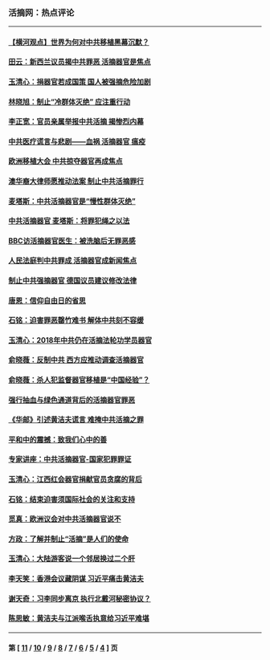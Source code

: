 ### 活摘网：热点评论
---
#### [【横河观点】世界为何对中共移植黑幕沉默？](../../pages/nf5879/n13244249.md?05300430) 
#### [田云：新西兰议员揭中共罪恶 活摘器官是焦点](../../pages/nf5879/n13070629.md?05300430) 
#### [玉清心：捐器官若成国策 国人被强摘危险加剧](../../pages/nf5879/n12802713.md?05300430) 
#### [林晓旭：制止“冷群体灭绝” 应注重行动](../../pages/nf5879/n12779736.md?05300430) 
#### [李正宽：官员亲属举报中共活摘 揭惨烈内幕](../../pages/nf5879/n12684490.md?05300430) 
#### [中共医疗谎言与悲剧——血祸 活摘器官 瘟疫](../../pages/nf5879/n12372103.md?05300430) 
#### [欧洲移植大会 中共掠夺器官再成焦点](../../pages/nf5879/n11538883.md?05300430) 
#### [澳华裔大律师愿推动法案 制止中共活摘罪行](../../pages/nf5879/n11377039.md?05300430) 
#### [麦塔斯：中共活摘器官是“慢性群体灭绝”](../../pages/nf5879/n11350529.md?05300430) 
#### [中共活摘器官 麦塔斯：将罪犯绳之以法](../../pages/nf5879/n11347973.md?05300430) 
#### [BBC访活摘器官医生：被洗脑后无罪恶感](../../pages/nf5879/n11335935.md?05300430) 
#### [人民法庭判中共罪成 活摘器官成新闻焦点](../../pages/nf5879/n11331578.md?05300430) 
#### [制止中共强摘器官 德国议员建议修改法律](../../pages/nf5879/n11249451.md?05300430) 
#### [唐恩：信仰自由日的省思](../../pages/nf5879/n11003525.md?05300430) 
#### [石铭：迫害罪恶罄竹难书  解体中共刻不容缓](../../pages/nf5879/n10942855.md?05300430) 
#### [玉清心：2018年中共仍在活摘法轮功学员器官](../../pages/nf5879/n10914646.md?05300430) 
#### [俞晓薇：反制中共 西方应推动调查活摘器官](../../pages/nf5879/n10794671.md?05300430) 
#### [俞晓薇：杀人犯监督器官移植是“中国经验”？](../../pages/nf5879/n10466427.md?05300430) 
#### [强行抽血与绿色通道背后的活摘器官罪恶](../../pages/nf5879/n10004708.md?05300430) 
#### [《华邮》引述黄洁夫谎言 难掩中共活摘之罪](../../pages/nf5879/n9642309.md?05300430) 
#### [平和中的震撼：致我们心中的善](../../pages/nf5879/n9021123.md?05300430) 
#### [专家讲座：中共活摘器官-国家犯罪罪证](../../pages/nf5879/n8828153.md?05300430) 
#### [玉清心：江西红会器官捐献官员贪腐的背后](../../pages/nf5879/n8522122.md?05300430) 
#### [石铭：结束迫害须国际社会的关注和支持](../../pages/nf5879/n8443497.md?05300430) 
#### [觅真：欧洲议会对中共活摘器官说不](../../pages/nf5879/n8337486.md?05300430) 
#### [方政：了解并制止“活摘”是人们的使命](../../pages/nf5879/n8329214.md?05300430) 
#### [玉清心：大陆游客说一个邻居换过二个肝](../../pages/nf5879/n8291404.md?05300430) 
#### [李天笑：香港会议藏阴谋 习近平痛击黄洁夫](../../pages/nf5879/n8241459.md?05300430) 
#### [谢天奇：习李同步离京 执行北戴河秘密协议？](../../pages/nf5879/n8230418.md?05300430) 
#### [陈思敏：黄洁夫与江派喉舌执意给习近平难堪](../../pages/nf5879/n8222166.md?05300430) 

---
#### 第 [ [11](./11.md?05300430) / [10](./10.md?05300430) / [9](./9.md?05300430) / [8](./8.md?05300430) / [7](./7.md?05300430) / [6](./6.md?05300430) / [5](./5.md?05300430) / [4](./4.md?05300430) ] 页
